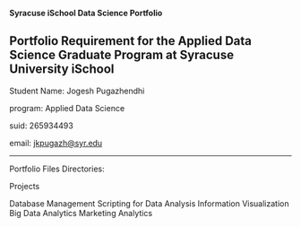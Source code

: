 **Syracuse iSchool Data Science Portfolio**

Portfolio Requirement for the Applied Data Science Graduate Program at Syracuse University iSchool
----------------------------------------------------------------------------------------------------

Student Name: Jogesh Pugazhendhi

program: Applied Data Science

suid: 265934493

email: jkpugazh@syr.edu

----------------------------------------------------------------------------------------------------
Portfolio Files
Directories:

Projects

Database Management
Scripting for Data Analysis
Information Visualization
Big Data Analytics
Marketing Analytics

